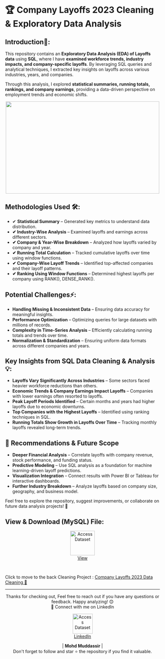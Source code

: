 # 🏆 Company Layoffs 2023 Cleaning & Exploratory Data Analysis

## Introduction📌: 
This repository contains an **Exploratory Data Analysis (EDA) of Layoffs data** using **SQL**, where I have **examined workforce trends, industry impacts, and company-specific layoffs**. By leveraging SQL queries and analytical techniques, I extracted key insights on layoffs across various industries, years, and companies.

Through this analysis, I explored **statistical summaries, running totals, rankings, and company earnings**, providing a data-driven perspective on employment trends and economic shifts.

<div align="center">
    <img src="https://miro.medium.com/v2/resize:fit:1200/1*406RtopU0joeflBz5pKb_w.png" width="500px" height="300px">
</div> 

## Methodologies Used 🛠️:
- ✔ **Statistical Summary** – Generated key metrics to understand data distribution.
- **✔ Industry-Wise Analysis** – Examined layoffs and earnings across different sectors.
- **✔ Company & Year-Wise Breakdown** – Analyzed how layoffs varied by company and year.
- **✔ Running Total Calculation** – Tracked cumulative layoffs over time using window functions.
- **✔ Company-Wise Layoff Trends** – Identified top-affected companies and their layoff patterns.
- **✔ Ranking Using Window Functions** – Determined highest layoffs per company using RANK(), DENSE_RANK().

## Potential Challenges⚡:
- **Handling Missing & Inconsistent Data** – Ensuring data accuracy for meaningful insights.
- **Performance Optimization** – Optimizing queries for large datasets with millions of records.
- **Complexity in Time-Series Analysis** – Efficiently calculating running totals and trends over time.
- **Normalization & Standardization** – Ensuring uniform data formats across different companies and years.


## Key Insights from SQL Data Cleaning & Analysis 💡:
- **Layoffs Vary Significantly Across Industries** – Some sectors faced heavier workforce reductions than others.
- **Economic Trends & Company Earnings Impact Layoffs** – Companies with lower earnings often resorted to layoffs.
- **Peak Layoff Periods Identified** – Certain months and years had higher layoffs due to economic downturns.
- **Top Companies with the Highest Layoffs** – Identified using ranking techniques in SQL.
- **Running Totals Show Growth in Layoffs Over Time** – Tracking monthly layoffs revealed long-term trends.

## 🎯 Recommendations & Future Scope
- **Deeper Financial Analysis** – Correlate layoffs with company revenue, stock performance, and funding status.
- **Predictive Modeling** – Use SQL analysis as a foundation for machine learning-driven layoff predictions.
- **Visualization Integration** – Connect results with Power BI or Tableau for interactive dashboards.
- **Further Industry Breakdown** – Analyze layoffs based on company size, geography, and business model.

Feel free to explore the repository, suggest improvements, or collaborate on future data analysis projects! 🚀

## View & Download (MySQL) File:

<p align="center">
    <a href="https://github.com/mohd-muddassir99/SQL-Projects/blob/1a481fff44e1643443447b67dc2e14ee888494ed/Company%20Layoffs%20EDA%20in%202023/Exploratory%20Data%20Analysis%20-%20Layoffs%20Data.sql">
        <img src="https://miro.medium.com/v2/resize:fit:900/0*hM4PQP9yoePYv-RB.png" width="80px" height="80px" alt="Access Dataset"><br>
        View
    </a>
</p> <br>

Click to move to the back Cleaning Project : [Company Layoffs 2023 Data Cleaning 🔗](https://github.com/mohd-muddassir99/SQL-Projects/tree/2e18405c9a2ec0b9c14cbb1a0d7a92d3d5e954d1/Advanced%20Data%20Cleaning%20Project)

---

<div align="center">
Thanks for checking out, Feel free to reach out if you have any questions or feedback. Happy analyzing! 😊<br>
 🔗 Connect with me on LinkedIn 
 
  <p align="center">
    <a href="https://www.linkedin.com/in/mohd-muddassir99/">
        <img src="https://upload.wikimedia.org/wikipedia/commons/thumb/c/ca/LinkedIn_logo_initials.png/640px-LinkedIn_logo_initials.png" width="65px" alt="Access Dataset"><br>
        LinkedIn
    </a>

   | **Mohd Muddassir** | </a> <br>
Don't forget to follow and star ⭐ the repository if you find it valuable.
</div>


